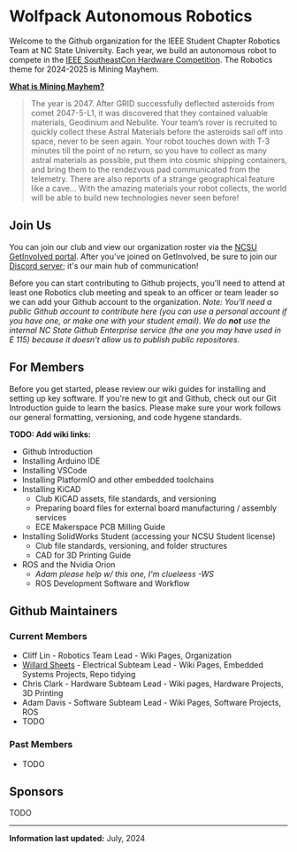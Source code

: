 # Wolfpack Autonomous Robotics
Welcome to the Github organization for the IEEE Student Chapter Robotics Team at NC State University. 
Each year, we build an autonomous robot to compete in the [IEEE SoutheastCon Hardware Competition](https://ieeesoutheastcon.org/student-competitions/). The Robotics theme for 2024-2025 is Mining Mayhem.

**[What is Mining Mayhem?](https://youtu.be/E4D38Sqh8mc?si=1XJk3j9jjeHyAKys)**
> The year is 2047. After GRID successfully deflected asteroids from comet 2047-5-L1, it was discovered that they contained valuable materials, Geodinium and Nebulite. Your team’s rover is recruited to quickly collect these Astral Materials before the asteroids sail off into space, never to be seen again. Your robot touches down with T-3 minutes till the point of no return, so you have to collect as many astral materials as possible, put them into cosmic shipping containers, and bring them to the rendezvous pad communicated from the telemetry. There are also reports of a strange geographical feature like a cave… With the amazing materials your robot collects, the world will be able to build new technologies never seen before!


## Join Us
You can join our club and view our organization roster via the [NCSU GetInvolved portal](https://getinvolved.ncsu.edu/organization/ieee). 
After you've joined on GetInvolved, be sure to join our [Discord server](https://discord.gg/w67fRx7bdP); it's our main hub of communication!

Before you can start contributing to Github projects, you'll need to attend at least one Robotics club meeting and speak to an officer or team leader so we can add your Github account to the organization.
*Note: You'll need a public Github account to contribute here (you can use a personal account if you have one, or make one with your student email). We do **not** use the internal NC State Github Enterprise service (the one you may have used in E 115) because it doesn't allow us to publish public repositores.* 


## For Members
Before you get started, please review our wiki guides for installing and setting up key software.
If you're new to git and Github, check out our Git Introduction guide to learn the basics.
Please make sure your work follows our general formatting, versioning, and code hygene standards.

**TODO: Add wiki links:**
* Github Introduction
* Installing Arduino IDE
* Installing VSCode
 * Installing PlatformIO and other embedded toolchains
* Installing KiCAD
  * Club KiCAD assets, file standards, and versioning
  * Preparing board files for external board manufacturing / assembly services
  * ECE Makerspace PCB Milling Guide
* Installing SolidWorks Student (accessing your NCSU Student license)
  * Club file standards, versioning, and folder structures
  * CAD for 3D Printing Guide
* ROS and the Nvidia Orion
  * *Adam please help w/ this one, I'm clueleess -WS*
  * ROS Development Software and Workflow


## Github Maintainers
### Current Members
* Cliff Lin - Robotics Team Lead - Wiki Pages, Organization
* [Willard Sheets](https://github.com/orgs/IEEE-WAR/people/WillsThingsNC) - Electrical Subteam Lead - Wiki Pages, Embedded Systems Projects, Repo tidying
* Chris Clark - Hardware Subteam Lead - Wiki pages, Hardware Projects, 3D Printing
* Adam Davis - Software Subteam Lead - Wiki Pages, Software Projects, ROS
* TODO

### Past Members
* TODO

  
## Sponsors
TODO

___

**Information last updated:** July, 2024
